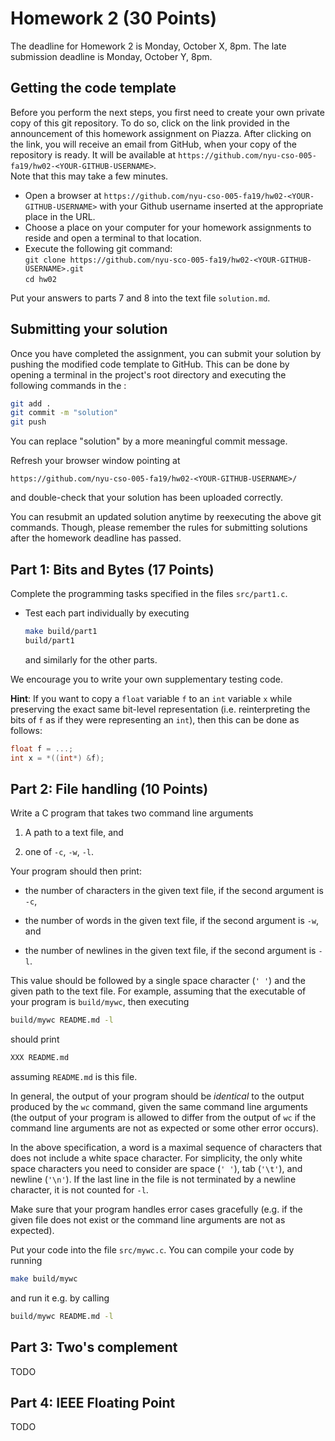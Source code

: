 # Homework 2 (30 Points)

The deadline for Homework 2 is Monday, October X, 8pm. The late
submission deadline is Monday, October Y, 8pm.

## Getting the code template

Before you perform the next steps, you first need to create your own
private copy of this git repository. To do so, click on the link
provided in the announcement of this homework assignment on
Piazza. After clicking on the link, you will receive an email from
GitHub, when your copy of the repository is ready. It will be
available at
`https://github.com/nyu-cso-005-fa19/hw02-<YOUR-GITHUB-USERNAME>`.  
Note that this may take a few minutes.

* Open a browser at `https://github.com/nyu-cso-005-fa19/hw02-<YOUR-GITHUB-USERNAME>` with your Github username inserted at the appropriate place in the URL.
* Choose a place on your computer for your homework assignments to reside and open a terminal to that location.
* Execute the following git command: <br/>
  ```git clone https://github.com/nyu-sco-005-fa19/hw02-<YOUR-GITHUB-USERNAME>.git```<br/>
  ```cd hw02```

Put your answers to parts 7 and 8 into the text file `solution.md`.

## Submitting your solution

Once you have completed the assignment, you can submit your solution
by pushing the modified code template to GitHub. This can be done by
opening a terminal in the project's root directory and executing the
following commands in the :

```bash
git add .
git commit -m "solution"
git push
```

You can replace "solution" by a more meaningful commit message.

Refresh your browser window pointing at
```
https://github.com/nyu-cso-005-fa19/hw02-<YOUR-GITHUB-USERNAME>/
```
and double-check that your solution has been uploaded correctly.

You can resubmit an updated solution anytime by reexecuting the above
git commands. Though, please remember the rules for submitting
solutions after the homework deadline has passed.


## Part 1: Bits and Bytes (17 Points)

Complete the programming tasks specified in the files
`src/part1.c`.

* Test each part individually by executing
  
  ```bash
  make build/part1
  build/part1
  ```
  and similarly for the other parts.
  
We encourage you to write your own supplementary testing code.

**Hint**: If you want to copy a `float` variable `f` to an `int`
variable `x` while preserving the exact same bit-level representation
(i.e. reinterpreting the bits of `f` as if they were representing an
`int`), then this can be done as follows:

```c
float f = ...;
int x = *((int*) &f);
```


## Part 2: File handling (10 Points)

Write a C program that takes two command line arguments

1. A path to a text file, and

2. one of `-c`, `-w`, `-l`.

Your program should then print:

* the number of characters in the given text file, if the second
  argument is `-c`,
  
* the number of words in the given text file, if the second argument
  is `-w`, and
  
* the number of newlines in the given text file, if the second
  argument is `-l`.

This value should be followed by a single space character (`' '`) and
the given path to the text file. For example, assuming that the
executable of your program is `build/mywc`, then executing

```bash
build/mywc README.md -l
```
should print
```bash
XXX README.md
```
assuming `README.md` is this file.

In general, the output of your program should be *identical* to the
output produced by the `wc` command, given the same command line
arguments (the output of your program is allowed to differ from the
output of `wc` if the command line arguments are not as expected or
some other error occurs).

In the above specification, a word is a maximal sequence of characters
that does not include a white space character. For simplicity, the
only white space characters you need to consider are space (`' '`),
tab (`'\t'`), and newline (`'\n'`). If the last line in the file is
not terminated by a newline character, it is not counted for `-l`.

Make sure that your program handles error cases gracefully (e.g. if
the given file does not exist or the command line arguments are not as
expected).

Put your code into the file `src/mywc.c`. You can compile your code by
running 

```bash
make build/mywc
```

and run it e.g. by calling

```bash
build/mywc README.md -l
```

## Part 3: Two's complement

TODO

## Part 4: IEEE Floating Point

TODO
